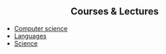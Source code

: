 <h2 align="center">Courses & Lectures</h2>

* [Computer science](/Content/Courses_lectures/computer_science.md)
* [Languages](/Content/Courses_lectures/languages.md)
* [Science](/Content/Courses_lectures/science.md)
